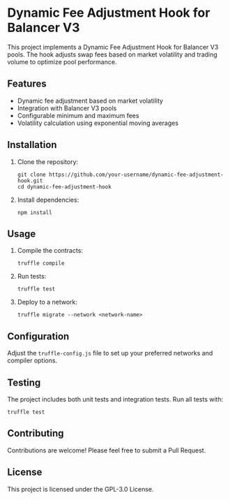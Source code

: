 # Dynamic Fee Adjustment Hook for Balancer V3

This project implements a Dynamic Fee Adjustment Hook for Balancer V3 pools. The hook adjusts swap fees based on market volatility and trading volume to optimize pool performance.

## Features

- Dynamic fee adjustment based on market volatility
- Integration with Balancer V3 pools
- Configurable minimum and maximum fees
- Volatility calculation using exponential moving averages

## Installation

1. Clone the repository:
   ```
   git clone https://github.com/your-username/dynamic-fee-adjustment-hook.git
   cd dynamic-fee-adjustment-hook
   ```

2. Install dependencies:
   ```
   npm install
   ```

## Usage

1. Compile the contracts:
   ```
   truffle compile
   ```

2. Run tests:
   ```
   truffle test
   ```

3. Deploy to a network:
   ```
   truffle migrate --network <network-name>
   ```

## Configuration

Adjust the `truffle-config.js` file to set up your preferred networks and compiler options.

## Testing

The project includes both unit tests and integration tests. Run all tests with:

```
truffle test
```

## Contributing

Contributions are welcome! Please feel free to submit a Pull Request.

## License

This project is licensed under the GPL-3.0 License.